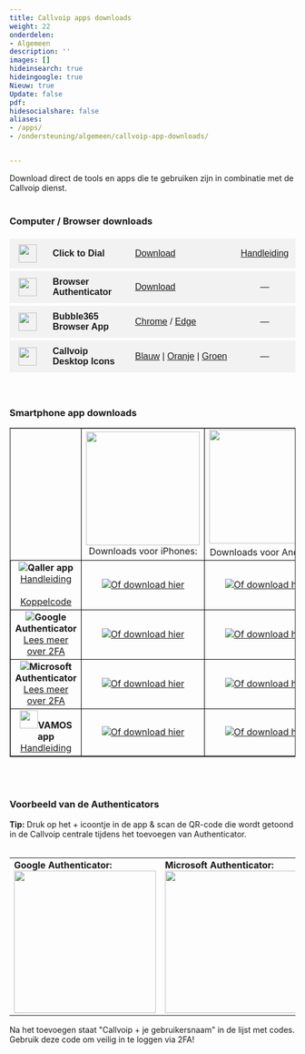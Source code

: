 ```yaml
---
title: Callvoip apps downloads
weight: 22
onderdelen:
- Algemeen
description: ''
images: []
hideinsearch: true
hideingoogle: true
Nieuw: true
Update: false
pdf: 
hidesocialshare: false
aliases:
- /apps/
- /ondersteuning/algemeen/callvoip-app-downloads/


---
```

Download direct de tools en apps die te gebruiken zijn in combinatie met de Callvoip dienst.<br><br>
<h3>Computer / Browser downloads</h3>
<table cellspacing="0" cellpadding="0" style="border-collapse:separate;border-spacing:0 5px;width:100%;font-family:Arial,sans-serif;">
  <tr style="background-color:#f2f2f2;">
    <td style="border:none;padding:10px 12px;width:40px;text-align:center;vertical-align:middle;">
      <img src="https://lh3.googleusercontent.com/hnPEM81dFb18FlOTGYv54Rnc2i1b5yOVMItuNog4rqduciO8nLhylJ1JuXeSBij7AT1K1owFctZkjI0GRAhEzyjStg=w128-h128-e365-rj-sc0x00ffffff" width="32" height="32" style="vertical-align:middle;">
    </td>
    <td style="border:none;padding:10px 12px;font-weight:bold;vertical-align:middle;">Click to Dial</td>
    <td style="border:none;padding:10px 12px;text-align:left;white-space:nowrap;vertical-align:middle;">
      <a href="https://chrome.google.com/webstore/detail/callvoip-click-to-dial/hnjepanannlajhppemgdmcjjpimlhkgm?hl=nl" target="_blank">Download</a>
    </td>
    <td style="border:none;padding:10px 12px;text-align:center;white-space:nowrap;vertical-align:middle;">
      <a href="https://www.callvoip.nl/ondersteuning/integraties/click-to-dial/">Handleiding</a>
    </td>
  </tr>

  <tr style="background-color:#f2f2f2;">
    <td style="border:none;padding:10px 12px;width:40px;text-align:center;vertical-align:middle;">
      <img src="https://lh3.googleusercontent.com/LEgohRXYMasRoU-SXiJrkH_LsMMMgpKERWbOCpofID-cbbtKm4DjovRnDo2eiyvWBGcOUSjvQmBPOGKJW7g8y1aJCw=w128-h128-e365-rj-sc0x00ffffff" width="32" height="32" style="vertical-align:middle;">
    </td>
    <td style="border:none;padding:10px 12px;font-weight:bold;vertical-align:middle;">Browser Authenticator</td>
    <td style="border:none;padding:10px 12px;text-align:left;white-space:nowrap;vertical-align:middle;">
      <a href="https://chrome.google.com/webstore/detail/authenticator/bhghoamapcdpbohphigoooaddinpkbai" target="_blank">Download</a>
    </td>
    <td style="border:none;padding:10px 12px;text-align:center;white-space:nowrap;vertical-align:middle;">—</td>
  </tr>

  <tr style="background-color:#f2f2f2;">
    <td style="border:none;padding:10px 12px;width:40px;text-align:center;vertical-align:middle;">
      <img src="https://lh3.googleusercontent.com/j3tINOvSgcuKInS6UlMjsdtuXQRwnSaYP2i5_2LJ2-Nto5JYdpTDdnVO-R9p7cb2jNmS8qRkJBHzHKwH_Bk8KHOU0w=s60" width="32" height="32" style="vertical-align:middle;">
    </td>
    <td style="border:none;padding:10px 12px;font-weight:bold;vertical-align:middle;">Bubble365 Browser App</td>
    <td style="border:none;padding:10px 12px;text-align:left;white-space:nowrap;vertical-align:middle;">
      <a href="https://chromewebstore.google.com/detail/bubble365/ccgmdckiocfdmiapdcknbnmgokjkedkg" target="_blank">Chrome</a> /
      <a href="https://microsoftedge.microsoft.com/addons/detail/bubble365/ofglgfkijflldmmldabogfodljicagbj" target="_blank">Edge</a>
    </td>
    <td style="border:none;padding:10px 12px;text-align:center;white-space:nowrap;vertical-align:middle;">—</td>
  </tr>

  <tr style="background-color:#f2f2f2;">
    <td style="border:none;padding:10px 12px;width:40px;text-align:center;vertical-align:middle;">
      <img src="https://files.callvoip.nl/downloads/ico-blue.ico" width="32" height="32" style="vertical-align:middle;">
    </td>
    <td style="border:none;padding:10px 12px;font-weight:bold;vertical-align:middle;">Callvoip Desktop Icons</td>
    <td style="border:none;padding:10px 12px;text-align:left;white-space:nowrap;vertical-align:middle;">
      <a href="https://callvoip.nl/ico1" target="_blank">Blauw</a> |
      <a href="https://callvoip.nl/ico2" target="_blank">Oranje</a> |
      <a href="https://callvoip.nl/ico3" target="_blank">Groen</a>
    </td>
    <td style="border:none;padding:10px 12px;text-align:center;white-space:nowrap;vertical-align:middle;">—</td>
  </tr>
</table>



<br>
<h3>Smartphone app downloads</h3>
<table border="1" cellpadding="10">
<tbody>
<tr>
<td>&nbsp;</td>
<td style="border: 1px solid black;"><center><img src="https://res.cloudinary.com/callvoip/image/upload/v1686299047/App-Stroe.png" width="200px">Downloads voor iPhones:</center></td>
<td style="border: 1px solid black;"><center><img src="https://res.cloudinary.com/callvoip/image/upload/v1686299047/googleplay_zhcnme.png" width="200px" style="padding-bottom: 5px;">Downloads voor Androids:</center></td>
</tr>
<tr>
<td style="border: 1px solid black;"><center><img src="https://res.cloudinary.com/callvoip/image/upload/v1686299047/qaller5.png"><b>Qaller app</b><br><a href="https://www.callvoip.nl/ondersteuning/simmpl-functionaliteiten/qaller-ios-5/">Handleiding</a><br><br><a href="https://callvoip.nl/koppelcode">Koppelcode</a></center></td>
<td style="border: 1px solid black;"><center><img src="https://res.cloudinary.com/callvoip/image/upload/v1690890155/qaller-apple.png"><a href="https://apps.apple.com/nl/app/qaller/id1140548146" target="_blank">Of download hier</a></center></td>
<td style="border: 1px solid black;"><center><img src="https://res.cloudinary.com/callvoip/image/upload/v1690891028/qaller-google.png"><a href="https://play.google.com/store/apps/details?id=com.digifoon.qaller&hl=nl" target="_blank">Of download hier</a></center></td>
</tr>
<tr>
<td style="border: 1px solid black;"><center><img src="https://res.cloudinary.com/callvoip/image/upload/v1686299047/googleauth2.png"><b>Google Authenticator</b><br><a href="https://www.callvoip.nl/2fa-tips/">Lees meer over 2FA</a></center></td>
<td style="border: 1px solid black;"><center><img src="https://res.cloudinary.com/callvoip/image/upload/v1690890485/google-apple.png"><a href="https://apps.apple.com/us/app/google-authenticator/id388497605" target="_blank">Of download hier</a></center></td>
<td style="border: 1px solid black;"><center><img src="https://res.cloudinary.com/callvoip/image/upload/v1690891028/google-google.png"><a href="https://play.google.com/store/apps/details?id=com.google.android.apps.authenticator2&hl=en&gl=US&pli=1" target="_blank">Of download hier</a></center></td>
</tr>
<tr>
<td style="border: 1px solid black;"><center><img src="https://res.cloudinary.com/callvoip/image/upload/v1686299047/micro2fa.png"><b>Microsoft Authenticator</b><br><a href="https://www.callvoip.nl/2fa-tips/">Lees meer over 2FA</a></center></td>
<td style="border: 1px solid black;"><center><img src="https://res.cloudinary.com/callvoip/image/upload/v1690890485/microsoft-apple2.png"><a href="https://apps.apple.com/us/app/microsoft-authenticator/id983156458" target="_blank">Of download hier</a></center></td>
<td style="border: 1px solid black;"><center><img src="https://res.cloudinary.com/callvoip/image/upload/v1690891028/microsoft-google.png"><a href="https://play.google.com/store/apps/details?id=com.azure.authenticator&hl=en&gl=US" target="_blank">Of download hier</a></center></td>
</tr>
<tr>
<td style="border: 1px solid black;"><center><img src="https://res.cloudinary.com/callvoip/image/upload/v1686299047/vamos_fupe0q.png" width="32px"><b>VAMOS app</b><br><a href="https://www.callvoip.nl/ondersteuning/vast-mobiel/vast-mobiel-handleiding/">Handleiding</a></center></td>
<td style="border: 1px solid black;"><center><img src="https://res.cloudinary.com/callvoip/image/upload/v1690890485/vamos-apple.png"><a href="https://apps.apple.com/nl/app/vamos-vast-mobiel/id1449692498" target="_blank">Of download hier</a></center></td>
<td style="border: 1px solid black;"><center><img src="https://res.cloudinary.com/callvoip/image/upload/v1690891028/vamos-google.png"><a href="https://play.google.com/store/apps/details?id=com.digifoon.fmc" target="_blank">Of download hier</a></center></td>
</tr>
</tbody>
</table>
<br><br>
<h3>Voorbeeld van de Authenticators</h3>
<b>Tip:</b> Druk op het + icoontje in de app & scan de QR-code die wordt getoond in de Callvoip centrale tijdens het toevoegen van Authenticator.<br><br>
<table cellpadding="10">
<tr>
<td><b>Google Authenticator:</b><br><img src="https://res.cloudinary.com/callvoip/image/upload/v1691051265/Google_Auth-example.png" width="250px"></td>
<td><b>Microsoft Authenticator:</b><br><img src="https://res.cloudinary.com/callvoip/image/upload/v1691051265/microsoft_Auth-example.png" width="250px"></td>
<td><b>Microsoft Authenticator:</b><br><img src="https://res.cloudinary.com/callvoip/image/upload/v1691051265/microsoft_Auth-example2.png" width="250px"></td>
</tr>
</table>
Na het toevoegen staat "Callvoip + je gebruikersnaam" in de lijst met codes. Gebruik deze code om veilig in te loggen via 2FA!
